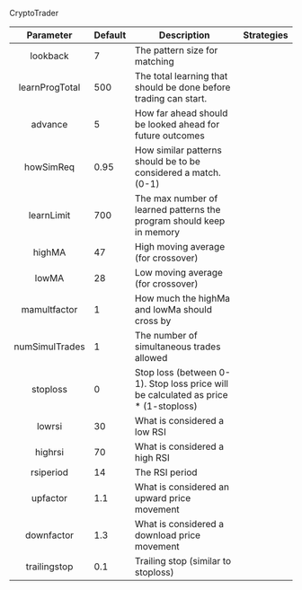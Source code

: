 CryptoTrader

|    Parameter   | Default  | Description                                                                         | Strategies |
|:--------------:|----------|-------------------------------------------------------------------------------------|------------|
| lookback       | 7        | The pattern size for matching                                                       |            |
| learnProgTotal | 500      | The total learning that should be done before trading can start.                    |            |
| advance        | 5        | How far ahead should be looked ahead for future outcomes                            |            |
| howSimReq      | 0.95     | How similar patterns should be to be considered a match. (0-1)                      |            |
| learnLimit     | 700      | The max number of learned patterns the program should keep in memory                |            |
| highMA         | 47       | High moving average (for crossover)                                                 |            |
| lowMA          | 28       | Low moving average (for crossover)                                                  |            |
| mamultfactor   | 1        | How much the highMa and lowMa should cross by                                       |            |
| numSimulTrades | 1        | The number of simultaneous trades allowed                                           |            |
| stoploss       | 0        | Stop loss (between 0-1). Stop loss price will be calculated as price * (1-stoploss) |            |
| lowrsi         | 30       | What is considered a low RSI                                                        |            |
| highrsi        | 70       | What is considered a high RSI                                                       |            |
| rsiperiod      | 14       | The RSI period                                                                      |            |
| upfactor       | 1.1      | What is considered an upward price movement                                         |            |
| downfactor     | 1.3      | What is considered a download price movement                                        |            |
| trailingstop   | 0.1      | Trailing stop (similar to stoploss)                                                 |            |